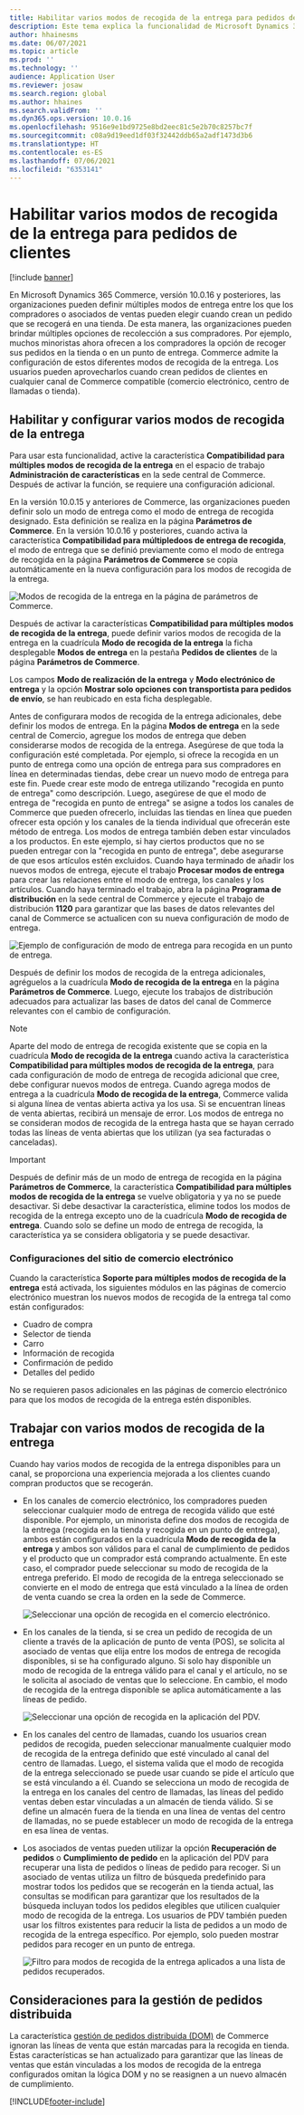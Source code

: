 ```yaml
---
title: Habilitar varios modos de recogida de la entrega para pedidos de clientes
description: Este tema explica la funcionalidad de Microsoft Dynamics 365 Commerce que le permite crear pedidos de clientes para recoger en una tienda.
author: hhainesms
ms.date: 06/07/2021
ms.topic: article
ms.prod: ''
ms.technology: ''
audience: Application User
ms.reviewer: josaw
ms.search.region: global
ms.author: hhaines
ms.search.validFrom: ''
ms.dyn365.ops.version: 10.0.16
ms.openlocfilehash: 9516e9e1bd9725e8bd2eec81c5e2b70c8257bc7f
ms.sourcegitcommit: c08a9d19eed1df03f32442ddb65a2adf1473d3b6
ms.translationtype: HT
ms.contentlocale: es-ES
ms.lasthandoff: 07/06/2021
ms.locfileid: "6353141"
---
```

# <a name="enable-multiple-pickup-delivery-modes-for-customer-orders"></a>Habilitar varios modos de recogida de la entrega para pedidos de clientes

[!include [banner](includes/banner.md)]


En Microsoft Dynamics 365 Commerce, versión 10.0.16 y posteriores, las organizaciones pueden definir múltiples modos de entrega entre los que los compradores o asociados de ventas pueden elegir cuando crean un pedido que se recogerá en una tienda. De esta manera, las organizaciones pueden brindar múltiples opciones de recolección a sus compradores. Por ejemplo, muchos minoristas ahora ofrecen a los compradores la opción de recoger sus pedidos en la tienda o en un punto de entrega. Commerce admite la configuración de estos diferentes modos de recogida de la entrega. Los usuarios pueden aprovecharlos cuando crean pedidos de clientes en cualquier canal de Commerce compatible (comercio electrónico, centro de llamadas o tienda).

## <a name="enable-and-configure-pickup-delivery-modes"></a>Habilitar y configurar varios modos de recogida de la entrega

Para usar esta funcionalidad, active la característica **Compatibilidad para múltiples modos de recogida de la entrega** en el espacio de trabajo **Administración de características** en la sede central de Commerce. Después de activar la función, se requiere una configuración adicional.

En la versión 10.0.15 y anteriores de Commerce, las organizaciones pueden definir solo un modo de entrega como el modo de entrega de recogida designado. Esta definición se realiza en la página **Parámetros de Commerce**. En la versión 10.0.16 y posteriores, cuando activa la característica **Compatibilidad para múltipledoos de entrega de recogida**, el modo de entrega que se definió previamente como el modo de entrega de recogida en la página **Parámetros de Commerce** se copia automáticamente en la nueva configuración para los modos de recogida de la entrega.

![Modos de recogida de la entrega en la página de parámetros de Commerce.](media/multiplepickupparameter.png)

Después de activar la características **Compatibilidad para múltiples modos de recogida de la entrega**, puede definir varios modos de recogida de la entrega en la cuadrícula **Modo de recogida de la entrega** la ficha desplegable **Modos de entrega** en la pestaña **Pedidos de clientes** de la página **Parámetros de Commerce**.

Los campos **Modo de realización de la entrega** y **Modo electrónico de entrega** y la opción **Mostrar solo opciones con transportista para pedidos de envío**, se han reubicado en esta ficha desplegable.

Antes de configurara modos de recogida de la entrega adicionales, debe definir los modos de entrega. En la página **Modos de entrega** en la sede central de Comercio, agregue los modos de entrega que deben considerarse modos de recogida de la entrega. Asegúrese de que toda la configuración esté completada. Por ejemplo, si ofrece la recogida en un punto de entrega como una opción de entrega para sus compradores en línea en determinadas tiendas, debe crear un nuevo modo de entrega para este fin. Puede crear este modo de entrega utilizando "recogida en punto de entrega" como descripción. Luego, asegúrese de que el modo de entrega de "recogida en punto de entrega" se asigne a todos los canales de Commerce que pueden ofrecerlo, incluidas las tiendas en línea que pueden ofrecer esta opción y los canales de la tienda individual que ofrecerán este método de entrega. Los modos de entrega también deben estar vinculados a los productos. En este ejemplo, si hay ciertos productos que no se pueden entregar con la "recogida en punto de entrega", debe asegurarse de que esos artículos estén excluidos. Cuando haya terminado de añadir los nuevos modos de entrega, ejecute el trabajo **Procesar modos de entrega** para crear las relaciones entre el modo de entrega, los canales y los artículos. Cuando haya terminado el trabajo, abra la página **Programa de distribución** en la sede central de Commerce y ejecute el trabajo de distribución **1120** para garantizar que las bases de datos relevantes del canal de Commerce se actualicen con su nueva configuración de modo de entrega.

![Ejemplo de configuración de modo de entrega para recogida en un punto de entrega.](media/pickupmodes.png)

Después de definir los modos de recogida de la entrega adicionales, agréguelos a la cuadrícula **Modo de recogida de la entrega** en la página **Parámetros de Commerce**. Luego, ejecute los trabajos de distribución adecuados para actualizar las bases de datos del canal de Commerce relevantes con el cambio de configuración.

> [!NOTE]
> Aparte del modo de entrega de recogida existente que se copia en la cuadrícula **Modo de recogida de la entrega** cuando activa la característica **Compatibilidad para múltiples modos de recogida de la entrega**, para cada configuración de modo de entrega de recogida adicional que cree, debe configurar nuevos modos de entrega. Cuando agrega modos de entrega a la cuadrícula **Modo de recogida de la entrega**, Commerce valida si alguna línea de ventas abierta activa ya los usa. Si se encuentran líneas de venta abiertas, recibirá un mensaje de error. Los modos de entrega no se consideran modos de recogida de la entrega hasta que se hayan cerrado todas las líneas de venta abiertas que los utilizan (ya sea facturadas o canceladas).

> [!IMPORTANT]
> Después de definir más de un modo de entrega de recogida en la página **Parámetros de Commerce**, la característica **Compatibilidad para múltiples modos de recogida de la entrega** se vuelve obligatoria y ya no se puede desactivar. Si debe desactivar la característica, elimine todos los modos de recogida de la entrega excepto uno de la cuadrícula **Modo de recogida de entrega**. Cuando solo se define un modo de entrega de recogida, la característica ya se considera obligatoria y se puede desactivar.

### <a name="e-commerce-site-configurations"></a>Configuraciones del sitio de comercio electrónico

Cuando la característica **Soporte para múltiples modos de recogida de la entrega** está activada, los siguientes módulos en las páginas de comercio electrónico muestran los nuevos modos de recogida de la entrega tal como están configurados:

- Cuadro de compra
- Selector de tienda
- Carro
- Información de recogida
- Confirmación de pedido
- Detalles del pedido

No se requieren pasos adicionales en las páginas de comercio electrónico para que los modos de recogida de la entrega estén disponibles.

## <a name="work-with-multiple-pickup-delivery-modes"></a>Trabajar con varios modos de recogida de la entrega

Cuando hay varios modos de recogida de la entrega disponibles para un canal, se proporciona una experiencia mejorada a los clientes cuando compran productos que se recogerán. 

- En los canales de comercio electrónico, los compradores pueden seleccionar cualquier modo de entrega de recogida válido que esté disponible. Por ejemplo, un minorista define dos modos de recogida de la entrega (recogida en la tienda y recogida en un punto de entrega), ambos están configurados en la cuadrícula **Modo de recogida de la entrega** y ambos son válidos para el canal de cumplimiento de pedidos y el producto que un comprador está comprando actualmente. En este caso, el comprador puede seleccionar su modo de recogida de la entrega preferido. El modo de recogida de la entrega seleccionado se convierte en el modo de entrega que está vinculado a la línea de orden de venta cuando se crea la orden en la sede de Commerce.

    ![Seleccionar una opción de recogida en el comercio electrónico.](media/pickupecommerce.png)

- En los canales de la tienda, si se crea un pedido de recogida de un cliente a través de la aplicación de punto de venta (POS), se solicita al asociado de ventas que elija entre los modos de entrega de recogida disponibles, si se ha configurado alguno. Si solo hay disponible un modo de recogida de la entrega válido para el canal y el artículo, no se le solicita al asociado de ventas que lo seleccione. En cambio, el modo de recogida de la entrega disponible se aplica automáticamente a las líneas de pedido.

    ![Seleccionar una opción de recogida en la aplicación del PDV.](media/pickuppos.png)

- En los canales del centro de llamadas, cuando los usuarios crean pedidos de recogida, pueden seleccionar manualmente cualquier modo de recogida de la entrega definido que esté vinculado al canal del centro de llamadas. Luego, el sistema valida que el modo de recogida de la entrega seleccionado se puede usar cuando se pide el artículo que se está vinculando a él. Cuando se selecciona un modo de recogida de la entrega en los canales del centro de llamadas, las líneas del pedido ventas deben estar vinculadas a un almacén de tienda válido. Si se define un almacén fuera de la tienda en una línea de ventas del centro de llamadas, no se puede establecer un modo de recogida de la entrega en esa línea de ventas.
- Los asociados de ventas pueden utilizar la opción **Recuperación de pedidos** o **Cumplimiento de pedido** en la aplicación del PDV para recuperar una lista de pedidos o líneas de pedido para recoger. Si un asociado de ventas utiliza un filtro de búsqueda predefinido para mostrar todos los pedidos que se recogerán en la tienda actual, las consultas se modifican para garantizar que los resultados de la búsqueda incluyan todos los pedidos elegibles que utilicen cualquier modo de recogida de la entrega. Los usuarios de PDV también pueden usar los filtros existentes para reducir la lista de pedidos a un modo de recogida de la entrega específico. Por ejemplo, solo pueden mostrar pedidos para recoger en un punto de entrega.

    ![Filtro para modos de recogida de la entrega aplicados a una lista de pedidos recuperados.](media/pickuprecallorder.png)

## <a name="considerations-for-distributed-order-management"></a>Consideraciones para la gestión de pedidos distribuida

La característica [gestión de pedidos distribuida (DOM)](./dom.md) de Commerce ignoran las líneas de venta que están marcadas para la recogida en tienda. Estas características se han actualizado para garantizar que las líneas de ventas que están vinculadas a los modos de recogida de la entrega configurados omitan la lógica DOM y no se reasignen a un nuevo almacén de cumplimiento.


[!INCLUDE[footer-include](../includes/footer-banner.md)]
